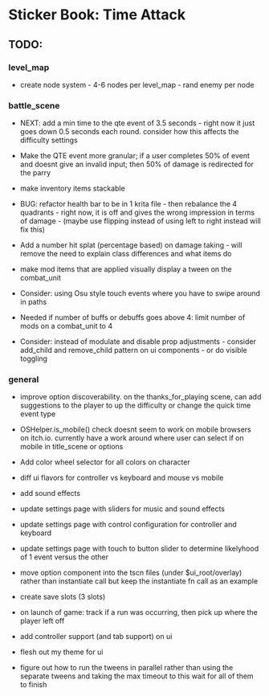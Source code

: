 # Sticker Book: Time Attack

## TODO:

### level_map

- create node system - 4-6 nodes per level_map - rand enemy per node

### battle_scene

- NEXT: add a min time to the qte event of 3.5 seconds - right now it just goes down 0.5 seconds each round. consider how this affects the difficulty settings

- Make the QTE event more granular; if a user completes 50% of event and doesnt give an invalid input; then 50% of damage is redirected for the parry
- make inventory items stackable

- BUG: refactor health bar to be in 1 krita file - then rebalance the 4 quadrants - right now, it is off and gives the wrong impression in terms of damage - (maybe use flipping instead of using left to right instead will fix this)
- Add a number hit splat (percentage based) on damage taking - will remove the need to explain class differences and what items do
- make mod items that are applied visually display a tween on the combat_unit

- Consider: using Osu style touch events where you have to swipe around in paths

- Needed if number of buffs or debuffs goes above 4: limit number of mods on a combat_unit to 4
- Consider: instead of modulate and disable prop adjustments - consider add_child and remove_child pattern on ui components - or do visible toggling

### general

- improve option discoverability. on the thanks_for_playing scene, can add suggestions to the player to up the difficulty or change the quick time event type

- OSHelper.is_mobile() check doesnt seem to work on mobile browsers on itch.io. currently have a work around where user can select if on mobile in title_scene or options

- Add color wheel selector for all colors on character

- diff ui flavors for controller vs keyboard and mouse vs mobile
- add sound effects
- update settings page with sliders for music and sound effects

- update settings page with control configuration for controller and keyboard
- update settings page with touch to button slider to determine likelyhood of 1 event versus the other

- move option component into the tscn files (under $ui_root/overlay) rather than instantiate call but keep the instantiate fn call as an example
- create save slots (3 slots)
- on launch of game: track if a run was occurring, then pick up where the player left off

- add controller support (and tab support) on ui

- flesh out my theme for ui
- figure out how to run the tweens in parallel rather than using the separate tweens and taking the max timeout to this wait for all of them to finish
